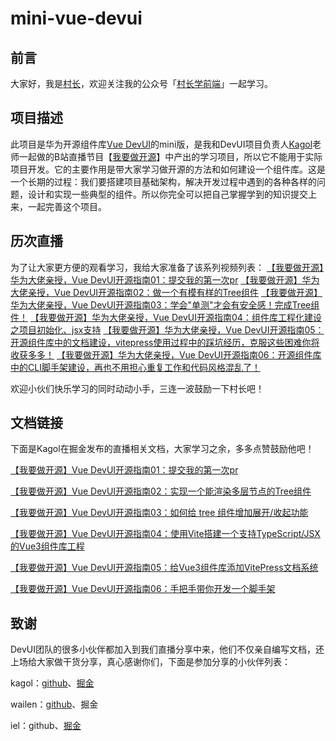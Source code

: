 # mini-vue-devui
## 前言

大家好，我是[村长](https://space.bilibili.com/480140591)，欢迎关注我的公众号「[村长学前端](https://space.bilibili.com/480140591)」一起学习。



## 项目描述

此项目是华为开源组件库[Vue DevUI](https://gitee.com/devui/vue-devui)的mini版，是我和DevUI项目负责人[Kagol](https://github.com/kagol)老师一起做的B站直播节目【[我要做开源](https://www.bilibili.com/video/BV1GU4y1N7eC)】中产出的学习项目，所以它不能用于实际项目开发。它的主要作用是带大家学习做开源的方法和如何建设一个组件库。这是一个长期的过程：我们要搭建项目基础架构，解决开发过程中遇到的各种各样的问题，设计和实现一些典型的组件。所以你完全可以把自己掌握学到的知识提交上来，一起完善这个项目。



## 历次直播

为了让大家更方便的观看学习，我给大家准备了该系列视频列表：
[【我要做开源】华为大佬亲授，Vue DevUI开源指南01：提交我的第一次pr](https://www.bilibili.com/video/BV1GU4y1N7eC/)
[【我要做开源】华为大佬亲授，Vue DevUI开源指南02：做一个有模有样的Tree组件](https://www.bilibili.com/video/BV1su411f7a1/)
[【我要做开源】华为大佬亲授，Vue DevUI开源指南03：学会"单测"才会有安全感！完成Tree组件！](https://www.bilibili.com/video/BV1Z64y187dR/)
[【我要做开源】华为大佬亲授，Vue DevUI开源指南04：组件库工程化建设之项目初始化、jsx支持](https://www.bilibili.com/video/BV1xR4y1H7yT/)
[【我要做开源】华为大佬亲授，Vue DevUI开源指南05：开源组件库中的文档建设，vitepress使用过程中的踩坑经历，克服这些困难你将收获多多！](https://www.bilibili.com/video/BV1r44y1x7sk/)
[【我要做开源】华为大佬亲授，Vue DevUI开源指南06：开源组件库中的CLI脚手架建设，再也不用担心重复工作和代码风格混乱了！](https://www.bilibili.com/video/BV1QQ4y1i7VV/)

欢迎小伙们快乐学习的同时动动小手，三连一波鼓励一下村长吧！



## 文档链接

下面是Kagol在掘金发布的直播相关文档，大家学习之余，多多点赞鼓励他吧！

[【我要做开源】Vue DevUI开源指南01：提交我的第一次pr](https://juejin.cn/post/7009273646884028430)

[【我要做开源】Vue DevUI开源指南02：实现一个能渲染多层节点的Tree组件](https://juejin.cn/post/7011535488171376671)

[【我要做开源】Vue DevUI开源指南03：如何给 tree 组件增加展开/收起功能](https://juejin.cn/post/7015023354847428645)

[【我要做开源】Vue DevUI开源指南04：使用Vite搭建一个支持TypeScript/JSX的Vue3组件库工程](https://juejin.cn/post/7017101147865350158)

[【我要做开源】Vue DevUI开源指南05：给Vue3组件库添加VitePress文档系统](https://juejin.cn/post/7019314307682795534)

[【我要做开源】Vue DevUI开源指南06：手把手带你开发一个脚手架](https://juejin.cn/post/7021915468046811144)



## 致谢

DevUI团队的很多小伙伴都加入到我们直播分享中来，他们不仅亲自编写文档，还上场给大家做干货分享，真心感谢你们，下面是参加分享的小伙伴列表：

kagol：[github](https://github.com/kagol)、[掘金](https://juejin.cn/user/712139267650141)

wailen：[github](https://github.com/SituC)、掘金

iel：github、[掘金](https://juejin.cn/user/1538972011203662)

